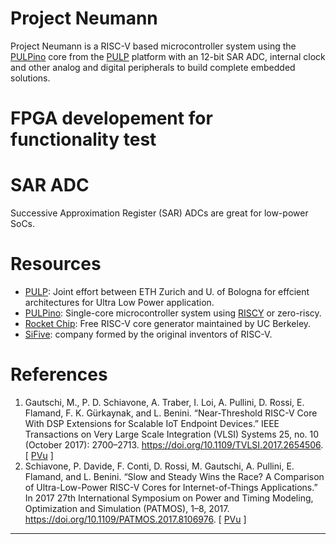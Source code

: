 # Project Neumann
Project Neumann is a RISC-V based microcontroller system using the [PULPino] core from the [PULP] platform with an 12-bit SAR ADC, internal clock and other analog and digital peripherals to build complete embedded solutions.

# FPGA developement for functionality test

# SAR ADC
Successive Approximation Register (SAR) ADCs are great for low-power SoCs.
# Resources
- [PULP]: Joint effort between ETH Zurich and U. of Bologna for effcient architectures for Ultra Low Power application.
- [PULPino]: Single-core microcontroller system using [RISCY] or zero-riscy. 
- [Rocket Chip]: Free RISC-V core generator maintained by UC Berkeley. 
- [SiFive]: company formed by the original inventors of RISC-V.
# References
1. Gautschi, M., P. D. Schiavone, A. Traber, I. Loi, A. Pullini, D. Rossi, E. Flamand, F. K. Gürkaynak, and L. Benini. “Near-Threshold RISC-V Core With DSP Extensions for Scalable IoT Endpoint Devices.” IEEE Transactions on Very Large Scale Integration (VLSI) Systems 25, no. 10 (October 2017): 2700–2713. https://doi.org/10.1109/TVLSI.2017.2654506. [ [PVu](https://box.com/s/k938yc0t91bw6wf/2017-gautschi-RISCV-DSP-xtension-RISCY.pdf) ]
2. Schiavone, P. Davide, F. Conti, D. Rossi, M. Gautschi, A. Pullini, E. Flamand, and L. Benini. “Slow and Steady Wins the Race? A Comparison of Ultra-Low-Power RISC-V Cores for Internet-of-Things Applications.” In 2017 27th International Symposium on Power and Timing Modeling, Optimization and Simulation (PATMOS), 1–8, 2017. https://doi.org/10.1109/PATMOS.2017.8106976. [ [PVu](https://box.com/s/cbnrjv64y11q94h/2017-schiavone2017-comparisonRISCVarchsForIOT.pdf) ]
* * *
[PULPino]:		https://github.com/pulp-platform/pulpino
[PULP]:			https://pulp-platform.org/index.html
[RISCY]:		http://ieeexplore.ieee.org/abstract/document/7864441/
[Rocket Chip]:		https://github.com/freechipsproject/rocket-chip
[SiFive]:		https://www.sifive.com
[RISCV]:		https://www.riscv.org
[OpenHW]:		https://github.com/openhwgroup/cv32e40p
[SERV]:			https://github.com/olofk/serv

